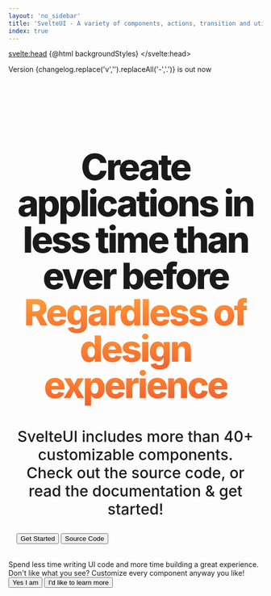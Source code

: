 ```yaml
---
layout: 'no_sidebar'
title: 'SvelteUI - A variety of components, actions, transition and utility functions'
index: true
---
```


<script>
	import {
		Features,
		Device,
		mobile,
		AllComponents,
		HomePageExample,
		Preview,
		HomePageExampleCode,
		Banner
	} from 'components';
	import { GithubLogo, ArrowRight } from 'radix-icons-svelte';
	import {
		Box,
		Button,
		Group,
		Container,
		Title,
		Text,
		SimpleGrid,
		SvelteUIProvider,
		ThemeIcon,
		Center,
		Stack,
		Space,
		Portal,
		Paper
	} from '@svelteuidev/core';
	import { onMount } from 'svelte'

	const backgroundStyles = `<style id='svelteui-inject-body' type='text/css'>body {background: linear-gradient(to bottom, rgba(255, 255, 255, 0) 0%, rgba(255, 255, 255, 1) 600px),fixed 0 0 / 20px 20px radial-gradient(#d1d1d1 1px, transparent 0),fixed 10px 10px / 20px 20px radial-gradient(#d1d1d1 1px, transparent 0);}.article{margin: 0 auto !important;}.main.nosidebar{margin-left: 0 !important;padding-top: 0 !important;}<\/style>`;

	const srcCodeButton = {
		m: 0,
		'&:hover': {
			textDecoration: 'none'
		}
	};


	const changelog = 'v0-7-0'
	const changelogLink = `changelog/${changelog}`
</script>

<svelte:head>
	{@html backgroundStyles}
</svelte:head>

<Box class="homepage_styles">
	<Banner href={changelogLink}>Version {changelog.replace('v','').replaceAll('-','.')} is out now</Banner>
	<div class="container">
		<h1 class="title">
			Create applications in less time than ever before
			<br class="line-br" />
			<span class="gradient-animation">Regardless of design experience</span>
		</h1>
		<p class="content"> SvelteUI includes more than 40+ customizable components. Check out the source code, or read the documentation & get started!</p>
		<Group class="dark-theme" direction={$mobile ? 'column' : 'row'} position="center">
			<Button
				fullSize={$mobile ? true : false}
				href="introduction"
				size="xl"
				variant="gradient"
				gradient={{ from: 'blue', to: 'cyan', deg: 45 }}
				override={{ '&:hover': { textDecoration: 'none' } }}
			>
				<Text weight="bold" override={{ color: 'white !important' }}>Get Started</Text>
			</Button>
			<Button
				fullSize={$mobile ? true : false}
				override={srcCodeButton}
				size="xl"
				variant="default"
				href="https://github.com/svelteuidev/svelteui"
			>
				<GithubLogo size={25} slot="leftIcon" />
				<Text weight="bold" color="dark">Source Code</Text>
			</Button>
		</Group>
	</div>
	<Container override={{ py: '7rem' }} size="xl">
		<Features />
	</Container>
	<Container override={{ py: '7rem' }} size="xl">
		<Title weight="extrabold" tracking="tight" align="center">Less Code. Elegant Solutions.</Title>
		<Text size="xl" align="center" root="p">
			Spend less time writing UI code and more time building a great experience.
			<br />
			Don't like what you see? Customize every component anyway you like!
		</Text>
		<HomePageExample />
	</Container>
	<Container override={{ py: '4rem' }} size="xl">
		<Title weight="extrabold" tracking="tight" align="center">Ready to get started?</Title>
		<Group position="center" override={{ mt: '$10' }} direction={$mobile ? 'column' : 'row'}>
			<Button href="installation" fullSize={$mobile ? true : false} size="lg">Yes I am</Button>
			<Button href="introduction" fullSize={$mobile ? true : false} size="lg" variant="outline">
				I'd like to learn more
			</Button>
		</Group>
	</Container>
</Box>

<style>
	.container {
		padding-left: 1rem;
		padding-right: 1rem;
		padding-bottom: 2rem;
		padding-top: 4rem;
		width: auto;
	}
	.title {
		font-size: 3rem; /* 48px */
		line-height: 1;
		font-weight: 800;
		letter-spacing: -0.05em;
		text-align: center;
		max-width: 64rem;
		margin-left: auto;
		margin-right: auto;
	}
	.line-br {
		display: block;
	}
	.content {
		margin-top: 1rem;
		font-size: 1.25rem;
		line-height: 1.75rem;
		font-weight: 500;
		text-align: center;
		max-width: 32rem;
	}
	.gradient-animation {
		color: #228be6;
		background-clip: text;
		animation: hue 20s infinite linear;
		background-image: -webkit-linear-gradient(92deg, #f35626, #feab3a);
		-webkit-background-clip: text;
		-webkit-text-fill-color: transparent;
		-webkit-animation: hue 20s infinite linear;
	}
	@media (min-width: 640px) {
		.container {
			padding-top: 3rem;
		}
		.title {
			font-size: 4.5rem;
			line-height: 1;
		}
		.content {
			font-size: 1.5rem;
			line-height: 2rem;
			max-width: 56rem;
		}
	}
	@media (min-width: 768px) {
		.content {
			font-size: 1.875rem;
			line-height: 2.25rem;
		}
	}

	@media (min-width: 1024px) {
		.container {
			padding-left: 2rem;
			padding-right: 2rem;
			padding-bottom: 3rem;
		}
		.title {
			font-size: 3.75rem;
			line-height: 1;
		}
		.content {
			font-size: 1.5rem;
			line-height: 2rem;
			margin-right: auto;
			margin-left: auto;
		}
	}

	@media (min-width: 1280px) {
		.title {
			font-size: 4.5rem;
			line-height: 1;
		}
	}

	@keyframes hue {
		from {
			-webkit-filter: hue-rotate(0deg);
		}
		to {
			-webkit-filter: hue-rotate(-360deg);
		}
	}

	@-webkit-keyframes hue {
		from {
			-webkit-filter: hue-rotate(0deg);
		}
		to {
			-webkit-filter: hue-rotate(-360deg);
		}
	}
</style>
